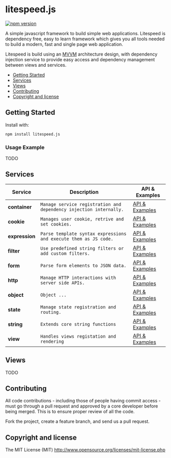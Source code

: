 # litespeed.js

[![npm version](https://badge.fury.io/js/litespeed.js.svg)](https://badge.fury.io/js/litespeed.js)

A simple javascript framework to build simple web applications. Litespeed is dependency free, easy to learn framework which gives you all tools needed to build a modern, fast and single page web application. 

Litespeed is build using an [MVVM](https://en.wikipedia.org/wiki/Model%E2%80%93view%E2%80%93viewmodel) architecture design, with dependency injection service to provide easy access and dependency management between views and services.

- [Getting Started](#getting-started)
- [Services](#services)
- [Views](#views)
- [Contributing](#contributing)
- [Copyright and license](#copyright-and-license)

## Getting Started

Install with:

```bash
npm install litespeed.js
```

### Usage Example

TODO

## Services

Service | Description | API & Examples
--- | --- | ---
**container** | `Manage service registration and dependency injection internally.` | [API & Examples](#docs)
**cookie** | `Manages user cookie, retrive and set cookies.` | [API & Examples](#docs)
**expression** | `Parse template syntax expressions and execute them as JS code.` | [API & Examples](#docs)
**filter** | `Use predefined string filters or add custom filters.` | [API & Examples](#docs)
**form** | `Parse form elements to JSON data.` | [API & Examples](#docs)
**http** | `Manage HTTP interactions with server side APIs.` | [API & Examples](#docs)
**object** | `Object ...` | [API & Examples](#docs)
**state** | `Manage state registration and routing.` | [API & Examples](#docs)
**string** | `Extends core string functions` | [API & Examples](#docs)
**view** | `Handles views registation and rendering` | [API & Examples](#docs)

## Views

TODO

## Contributing

All code contributions - including those of people having commit access - must go through a pull request and approved by a core developer before being merged. This is to ensure proper review of all the code.

Fork the project, create a feature branch, and send us a pull request.

## Copyright and license

The MIT License (MIT) http://www.opensource.org/licenses/mit-license.php

